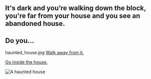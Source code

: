 ## It's dark and you’re walking down the block, you're far from your house and you see an abandoned house.
## Do you...
haunted_house.jpg
[Walk away from it.](mysterious-figure.md)

[Go inside the house.](creepy-noise.md)

![A haunted house](https://realtheatre.files.wordpress.com/2015/10/haunted_house.jpg)
